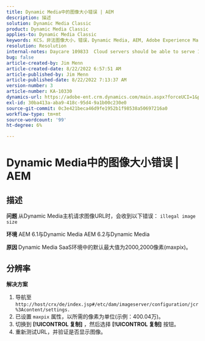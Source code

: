```yaml
---
title: Dynamic Media中的图像大小错误 | AEM
description: 描述
solution: Dynamic Media Classic
product: Dynamic Media Classic
applies-to: Dynamic Media Classic
keywords: KCS，非法图像大小，错误，Dynamic Media, AEM, Adobe Experience Manager
resolution: Resolution
internal-notes: Daycare 109833  Cloud servers should be able to serve 10000x10000 as a maximum. Check with Tech Ops if any problem with this
bug: false
article-created-by: Jim Menn
article-created-date: 8/22/2022 6:57:51 AM
article-published-by: Jim Menn
article-published-date: 8/22/2022 7:13:37 AM
version-number: 3
article-number: KA-10330
dynamics-url: https://adobe-ent.crm.dynamics.com/main.aspx?forceUCI=1&pagetype=entityrecord&etn=knowledgearticle&id=804669ba-e721-ed11-b83e-0022480866ad
exl-id: 30ba413a-aba9-418c-95d4-9a1b00c230e0
source-git-commit: 0c3e421beca46d9fe1952b1f98538a50697216a0
workflow-type: tm+mt
source-wordcount: '99'
ht-degree: 6%

---
```


# Dynamic Media中的图像大小错误 | AEM

## 描述


<b>问题 </b>
从Dynamic Media主机请求图像URL时，会收到以下错误：
`illegal image size`

<b>环境</b>
AEM 6.1与Dynamic Media AEM 6.2与Dynamic Media

<b>原因 </b>
Dynamic Media SaaS环境中的默认最大值为2000,2000像素(maxpix)。


## 分辨率


<b>解决方案</b>

1. 导航至 `http://host/crx/de/index.jsp#/etc/dam/imageserver/configuration/jcr%3Acontent/settings.`
2. 已设置 `maxpix` 属性，以所需的像素为单位(示例：400.04万)。
3. 切换到 <b>[!UICONTROL 复制]</b> ，然后选择 <b>[!UICONTROL 复制]</b> 按钮。
4. 重新测试URL，并验证是否显示图像。
